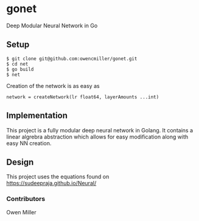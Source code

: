 # gonet
Deep Modular Neural Network in Go

## Setup
```
$ git clone git@github.com:owencmiller/gonet.git
$ cd net
$ go build
$ net
```
Creation of the network is as easy as 
```
network = createNetwork(lr float64, layerAmounts ...int)
``` 
## Implementation
This project is a fully modular deep neural network in Golang. 
It contains a linear algrebra abstraction which allows for easy modification along with easy NN creation.

## Design
This project uses the equations found on https://sudeepraja.github.io/Neural/


### Contributors
Owen Miller

